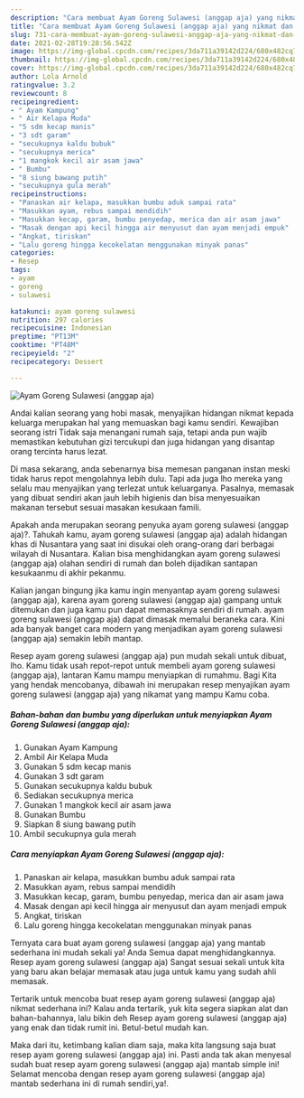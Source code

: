 ```yaml
---
description: "Cara membuat Ayam Goreng Sulawesi (anggap aja) yang nikmat dan Mudah Dibuat"
title: "Cara membuat Ayam Goreng Sulawesi (anggap aja) yang nikmat dan Mudah Dibuat"
slug: 731-cara-membuat-ayam-goreng-sulawesi-anggap-aja-yang-nikmat-dan-mudah-dibuat
date: 2021-02-28T19:28:56.542Z
image: https://img-global.cpcdn.com/recipes/3da711a39142d224/680x482cq70/ayam-goreng-sulawesi-anggap-aja-foto-resep-utama.jpg
thumbnail: https://img-global.cpcdn.com/recipes/3da711a39142d224/680x482cq70/ayam-goreng-sulawesi-anggap-aja-foto-resep-utama.jpg
cover: https://img-global.cpcdn.com/recipes/3da711a39142d224/680x482cq70/ayam-goreng-sulawesi-anggap-aja-foto-resep-utama.jpg
author: Lola Arnold
ratingvalue: 3.2
reviewcount: 8
recipeingredient:
- " Ayam Kampung"
- " Air Kelapa Muda"
- "5 sdm kecap manis"
- "3 sdt garam"
- "secukupnya kaldu bubuk"
- "secukupnya merica"
- "1 mangkok kecil air asam jawa"
- " Bumbu"
- "8 siung bawang putih"
- "secukupnya gula merah"
recipeinstructions:
- "Panaskan air kelapa, masukkan bumbu aduk sampai rata"
- "Masukkan ayam, rebus sampai mendidih"
- "Masukkan kecap, garam, bumbu penyedap, merica dan air asam jawa"
- "Masak dengan api kecil hingga air menyusut dan ayam menjadi empuk"
- "Angkat, tiriskan"
- "Lalu goreng hingga kecokelatan menggunakan minyak panas"
categories:
- Resep
tags:
- ayam
- goreng
- sulawesi

katakunci: ayam goreng sulawesi 
nutrition: 297 calories
recipecuisine: Indonesian
preptime: "PT13M"
cooktime: "PT48M"
recipeyield: "2"
recipecategory: Dessert

---
```



![Ayam Goreng Sulawesi (anggap aja)](https://img-global.cpcdn.com/recipes/3da711a39142d224/680x482cq70/ayam-goreng-sulawesi-anggap-aja-foto-resep-utama.jpg)

Andai kalian seorang yang hobi masak, menyajikan hidangan nikmat kepada keluarga merupakan hal yang memuaskan bagi kamu sendiri. Kewajiban seorang istri Tidak saja menangani rumah saja, tetapi anda pun wajib memastikan kebutuhan gizi tercukupi dan juga hidangan yang disantap orang tercinta harus lezat.

Di masa  sekarang, anda sebenarnya bisa memesan panganan instan meski tidak harus repot mengolahnya lebih dulu. Tapi ada juga lho mereka yang selalu mau menyajikan yang terlezat untuk keluarganya. Pasalnya, memasak yang dibuat sendiri akan jauh lebih higienis dan bisa menyesuaikan makanan tersebut sesuai masakan kesukaan famili. 



Apakah anda merupakan seorang penyuka ayam goreng sulawesi (anggap aja)?. Tahukah kamu, ayam goreng sulawesi (anggap aja) adalah hidangan khas di Nusantara yang saat ini disukai oleh orang-orang dari berbagai wilayah di Nusantara. Kalian bisa menghidangkan ayam goreng sulawesi (anggap aja) olahan sendiri di rumah dan boleh dijadikan santapan kesukaanmu di akhir pekanmu.

Kalian jangan bingung jika kamu ingin menyantap ayam goreng sulawesi (anggap aja), karena ayam goreng sulawesi (anggap aja) gampang untuk ditemukan dan juga kamu pun dapat memasaknya sendiri di rumah. ayam goreng sulawesi (anggap aja) dapat dimasak memalui beraneka cara. Kini ada banyak banget cara modern yang menjadikan ayam goreng sulawesi (anggap aja) semakin lebih mantap.

Resep ayam goreng sulawesi (anggap aja) pun mudah sekali untuk dibuat, lho. Kamu tidak usah repot-repot untuk membeli ayam goreng sulawesi (anggap aja), lantaran Kamu mampu menyiapkan di rumahmu. Bagi Kita yang hendak mencobanya, dibawah ini merupakan resep menyajikan ayam goreng sulawesi (anggap aja) yang nikamat yang mampu Kamu coba.

<!--inarticleads1-->

##### Bahan-bahan dan bumbu yang diperlukan untuk menyiapkan Ayam Goreng Sulawesi (anggap aja):

1. Gunakan  Ayam Kampung
1. Ambil  Air Kelapa Muda
1. Gunakan 5 sdm kecap manis
1. Gunakan 3 sdt garam
1. Gunakan secukupnya kaldu bubuk
1. Sediakan secukupnya merica
1. Gunakan 1 mangkok kecil air asam jawa
1. Gunakan  Bumbu
1. Siapkan 8 siung bawang putih
1. Ambil secukupnya gula merah




<!--inarticleads2-->

##### Cara menyiapkan Ayam Goreng Sulawesi (anggap aja):

1. Panaskan air kelapa, masukkan bumbu aduk sampai rata
1. Masukkan ayam, rebus sampai mendidih
1. Masukkan kecap, garam, bumbu penyedap, merica dan air asam jawa
1. Masak dengan api kecil hingga air menyusut dan ayam menjadi empuk
1. Angkat, tiriskan
1. Lalu goreng hingga kecokelatan menggunakan minyak panas




Ternyata cara buat ayam goreng sulawesi (anggap aja) yang mantab sederhana ini mudah sekali ya! Anda Semua dapat menghidangkannya. Resep ayam goreng sulawesi (anggap aja) Sangat sesuai sekali untuk kita yang baru akan belajar memasak atau juga untuk kamu yang sudah ahli memasak.

Tertarik untuk mencoba buat resep ayam goreng sulawesi (anggap aja) nikmat sederhana ini? Kalau anda tertarik, yuk kita segera siapkan alat dan bahan-bahannya, lalu bikin deh Resep ayam goreng sulawesi (anggap aja) yang enak dan tidak rumit ini. Betul-betul mudah kan. 

Maka dari itu, ketimbang kalian diam saja, maka kita langsung saja buat resep ayam goreng sulawesi (anggap aja) ini. Pasti anda tak akan menyesal sudah buat resep ayam goreng sulawesi (anggap aja) mantab simple ini! Selamat mencoba dengan resep ayam goreng sulawesi (anggap aja) mantab sederhana ini di rumah sendiri,ya!.


